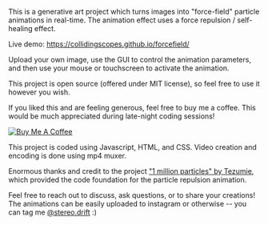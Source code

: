 This is a generative art project which turns images into "force-field" particle animations in real-time. The animation effect uses a force repulsion / self-healing effect.

Live demo: https://collidingscopes.github.io/forcefield/

Upload your own image, use the GUI to control the animation parameters, and then use your mouse or touchscreen to activate the animation.

This project is open source (offered under MIT license), so feel free to use it however you wish.

If you liked this and are feeling generous, feel free to buy me a coffee. This would be much appreciated during late-night coding sessions!

<a href="https://www.buymeacoffee.com/stereoDrift" target="_blank"><img src="https://www.buymeacoffee.com/assets/img/custom_images/yellow_img.png" alt="Buy Me A Coffee"></a>

This project is coded using Javascript, HTML, and CSS. Video creation and encoding is done using mp4 muxer.

Enormous thanks and credit to the project <a href="https://aijs.io/project?user=Tezumie&project=1-Million-Particles" target="_blank" rel="noopener">"1 million particles" by Tezumie</a>, which provided the code foundation for the particle repulsion animation.

Feel free to reach out to discuss, ask questions, or to share your creations! The animations can be easily uploaded to instagram or otherwise -- you can tag me <a href="https://www.instagram.com/stereo.drift/" target="_blank" rel="noopener">@stereo.drift</a> :)
